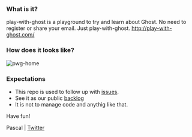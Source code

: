 ### What is it?

play-with-ghost is a playground to try and learn about Ghost. No need to register or share your email. Just play-with-ghost. http://play-with-ghost.com/

### How does it looks like?

![pwg-home](https://user-images.githubusercontent.com/6694151/28720450-3537fdfe-737b-11e7-901e-9a6315c8cca6.jpeg)

### Expectations

- This repo is used to follow up with [issues](https://github.com/pascalandy/play-with-ghost/issues).
- See it as our public [backlog](https://github.com/pascalandy/play-with-ghost/issues)
- It is not to manage code and anythig like that.

Have fun!

Pascal | [Twitter](https://twitter.com/askpascalandy)
